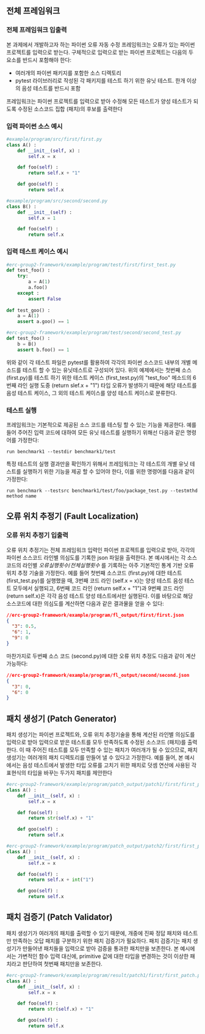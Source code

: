 ## 전체 프레임워크

### 전체 프레임워크 입출력

본 과제에서 개발하고자 하는 파이썬 오류 자동 수정 프레임워크는 오류가 있는 파이썬 프로젝트를 입력으로 받는다. 구체적으로 입력으로 받는 파이썬 프로젝트는 다음의 두 요소를 반드시 포함해야 한다:
- 여러개의 파이썬 패키지를 포함한 소스 디렉토리 
- pytest 라이브러리로 작성된 각 패키지를 테스트 하기 위한 유닛 테스트. 한개 이상의 음성 테스트를 반드시 포함

프레임워크는 파이썬 프로젝트를 입력으로 받아 수정해 모든 테스트가 양성 테스트가 되도록 수정된 소스코드 집합 (패치)의 후보를 출력한다

### 입력 파이썬 소스 예시

```python
#example/program/src/first/first.py
class A() :
    def __init__(self, x) :
        self.x = x

    def foo(self) :
        return self.x + "1"

    def goo(self) :
        return self.x
```

```python
#example/program/src/second/second.py
class B() :
    def __init__(self) :
        self.x = 1

    def foo(self) :
        return self.x
```

### 입력 테스트 케이스 예시

```python
#erc-group2-framework/example/program/test/first/first_test.py
def test_foo() :
    try:
        a = A(1)
        a.foo()
    except :
        assert False
  
def test_goo() :
    a = A(1)
    assert a.goo() == 1
```

```python
#erc-group2-framework/example/program/test/second/second_test.py
def test_foo() :
	b = B()
    assert b.foo() == 1
```

 위와 같이 각 테스트 파일은 pytest를 활용하여 각각의 파이썬 소스코드 내부의 개별 메소드를 테스트 할 수 있는 유닛테스트로 구성되어 있다. 위의 예제에서는 첫번째 소스 (first.py)를 테스트 하기 위한 테스트 케이스 (first_test.py)의 "test_foo" 메소드의 6번째 라인 실행 도중 (return slef.x + "1") 타입 오류가 발생하기 때문에 해당 테스트를 음성 테스트 케이스, 그 외의 테스트 케이스를 양성 테스트 케이스로 분류한다.

### 테스트 실행

프레임워크는 기본적으로 제공된 소스 코드를 테스팅 할 수 있는 기능을 제공한다. 예를 들어 주어진 입력 코드에 대하여 모든 유닛 테스트를 실행하기 위해선 다음과 같은 명령어를 가정한다:

```
run benchmark1 --testdir benchmark1/test
```

특정 테스트의 실행 결과만을 확인하기 위해서 프레임워크는 각 테스트의 개별 유닛 테스트를 실행하기 위한 기능을 제공 할 수 있어야 한다, 이를 위한 명령어를 다음과 같이 가정한다:

```
run benchmark --testsrc benchmark1/test/foo/package_test.py --testmthd method name 
```

## 오류 위치 추정기 (Fault Localization)

### 오류 위치 추정기 입출력

오류 위치 추정기는 전체 프레임워크 입력인 파이썬 프로젝트를 입력으로 받아, 각각의 파이썬 소스코드 라인별 의심도를 기록한 json 파일을 출력한다. 본 예시에서는 각 소스코드의 라인별 $오류 실행 횟수/전체 실행 횟수$ 를 기록하는 아주 기본적인 통계 기반 오류 위치 추정 기술을 가정한다. 예를 들어 첫번째 소스코드 (first.py)에 대한 테스트 (first_test.py)를 실행했을 때, 3번째 코드 라인 (self.x = x)는 양성 테스트 음성 테스트 모두에서 실행되고, 6번째 코드 라인 (return self.x + "1")과 9번째 코드 라인 (return self.x)은 각각 음성 테스트 양성 테스트에서만 실행된다. 이를 바탕으로 해당 소스코드에 대한 의심도를 계산하면 다음과 같은 결과물을 얻을 수 있다:

```json
//erc-group2-framework/example/program/fl_output/first/first.json
{
  "3": 0.5,
  "6": 1,
  "9": 0
}
```

마찬가지로 두번째 소스 코드 (second.py)에 대한 오류 위치 추정도 다음과 같이 계산 가능하다:

```json
//erc-group2-framework/example/program/fl_output/second/second.json
{
  "3": 0,
  "6": 0
}
```

## 패치 생성기 (Patch Generator)

패치 생성기는 파이썬 프로젝트와, 오류 위치 추정기술을 통해 계산된 라인별 의심도를 입력으로 받아 입력으로 받은 테스트를 모두 만족하도록 수정된 소스코드 (패치)를 출력한다. 이 때 주어진 테스트를 모두 만족할 수 있는 패치가 여러개가 될 수 있으므로, 패치 생성기는 여러개의 패치 디렉토리를 만들어 낼 수 있다고 가정한다. 예를 들어, 본 예시에서는 음성 테스트에서 발생한 타입 오류를 고치기 위한 패치로 덧셈 연산에 사용된 각 표현식의 타입을 바꾸는 두가지 패치를 제안한다

```python
#erc-group2-framework/example/program/patch_output/patch1/first/first_patch.py 
class A() :
    def __init__(self, x) :
        self.x = x

    def foo(self) :
        return str(self.x) + "1"

    def goo(self) :
        return self.x
```

```python
#erc-group2-framework/example/program/patch_output/patch2/first/first_patch.py
class A() :
    def __init__(self, x) :
        self.x = x

    def foo(self) :
        return self.x + int("1")

    def goo(self) :
        return self.x
```

## 패치 검증기 (Patch Validator)

패치 생성기가 여러개의 패치를 출력할 수 있기 때문에, 개중에 진짜 정답 패치와 테스트만 만족하는 오답 패치를 구분하기 위한 패치 검증기가 필요하다. 패치 검증기는 패치 생성기가 만들어낸 패치들을 입력으로 받아 검증을 통과한 패치만을 보존한다. 본 예시에서는 가변적인 함수 입력 대신에, primitive 값에 대한 타입을 변경하는 것이 이상한 패치라고 판단하여 첫번째 패치만을 보존한다.

```python
#erc-group2-framework/example/program/result/patch1/first/first_patch.py
class A() :
    def __init__(self, x) :
        self.x = x

    def foo(self) :
        return str(self.x) + "1"

    def goo(self) :
        return self.x
```

